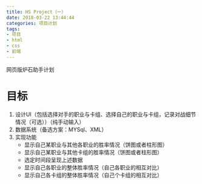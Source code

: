 ```yaml
---
title: HS Project（一）
date: 2018-03-22 13:44:44
categories: 项目计划
tags:
- 项目
- html
- css
- 前端
---
```


网页版炉石助手计划

# 目标

1. 设计UI（包括选择对手的职业与卡组、选择自己的职业与卡组，记录对战细节情况（可选））（纯手动输入）
2. 数据系统（备选方案：MYSql、XML）
3. 实现功能
    * 显示自己某职业与其他各职业的胜率情况（饼图或者柱形图）
    * 显示自己某职业与其他卡组的胜率情况（饼图或者柱形图）
    * 选定时间段呈现上述数据
    * 显示自己各职业的整体胜率情况（自己各职业的相互对比）
    * 显示自己各卡组的整体胜率情况（自己个卡组的相互对比）